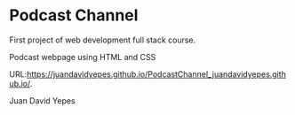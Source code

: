 # Podcast Channel 

First project of web development full stack course.

Podcast webpage using HTML and CSS

URL:https://juandavidyepes.github.io/PodcastChannel_juandavidyepes.github.io/.

Juan David Yepes
